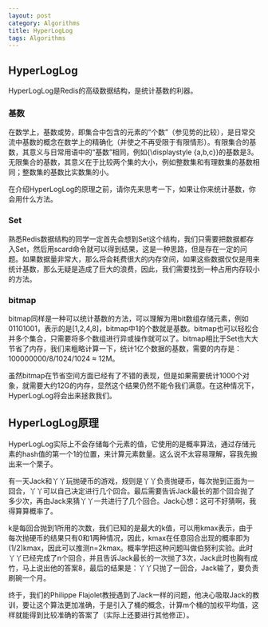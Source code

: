 ```yaml
---
layout: post
category: Algorithms
title: HyperLogLog
tags: Algorithms
---
```


## HyperLogLog

HyperLogLog是Redis的高级数据结构，是统计基数的利器。

### 基数
在数学上，基数或势，即集合中包含的元素的“个数”（参见势的比较），是日常交流中基数的概念在数学上的精确化（并使之不再受限于有限情形）。有限集合的基数，其意义与日常用语中的“基数”相同，例如{\displaystyle {a,b,c}}的基数是3。无限集合的基数，其意义在于比较两个集的大小，例如整数集和有理数集的基数相同；整数集的基数比实数集的小。

在介绍HyperLogLog的原理之前，请你先来思考一下，如果让你来统计基数，你会用什么方法。

### Set

熟悉Redis数据结构的同学一定首先会想到Set这个结构，我们只需要把数据都存入Set，然后用scard命令就可以得到结果，这是一种思路，但是存在一定的问题。如果数据量非常大，那么将会耗费很大的内存空间，如果这些数据仅仅是用来统计基数，那么无疑是造成了巨大的浪费，因此，我们需要找到一种占用内存较小的方法。

### bitmap
bitmap同样是一种可以统计基数的方法，可以理解为用bit数组存储元素，例如01101001，表示的是[1,2,4,8]，bitmap中1的个数就是基数。bitmap也可以轻松合并多个集合，只需要将多个数组进行异或操作就可以了。bitmap相比于Set也大大节省了内存，我们来粗略计算一下，统计1亿个数据的基数，需要的内存是：100000000/8/1024/1024 ≈ 12M。

虽然bitmap在节省空间方面已经有了不错的表现，但是如果需要统计1000个对象，就需要大约12G的内存，显然这个结果仍然不能令我们满意。在这种情况下，HyperLogLog将会出来拯救我们。

## HyperLogLog原理
HyperLogLog实际上不会存储每个元素的值，它使用的是概率算法，通过存储元素的hash值的第一个1的位置，来计算元素数量。这么说不太容易理解，容我先搬出来一个栗子。

有一天Jack和丫丫玩抛硬币的游戏，规则是丫丫负责抛硬币，每次抛到正面为一回合，丫丫可以自己决定进行几个回合。最后需要告诉Jack最长的那个回合抛了多少次，再由Jack来猜丫丫一共进行了几个回合。Jack心想：这可不好猜啊，我得算算概率了。

k是每回合抛到1所用的次数，我们已知的是最大的k值，可以用kmax表示，由于每次抛硬币的结果只有0和1两种情况，因此，kmax在任意回合出现的概率即为(1/2)kmax，因此可以推测n=2kmax。概率学把这种问题叫做伯努利实验。此时丫丫已经完成了n个回合，并且告诉Jack最长的一次抛了3次，Jack此时也胸有成竹，马上说出他的答案8，最后的结果是：丫丫只抛了一回合，Jack输了，要负责刷碗一个月。

终于，我们的Philippe Flajolet教授遇到了Jack一样的问题，他决心吸取Jack的教训，要让这个算法更加准确，于是引入了桶的概念，计算m个桶的加权平均值，这样就能得到比较准确的答案了（实际上还要进行其他修正）。
